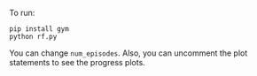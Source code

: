 To run:

```
pip install gym
python rf.py
```

You can change `num_episodes`. Also, you can uncomment the plot statements to see the progress plots.
